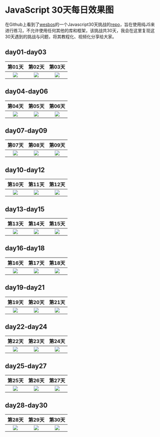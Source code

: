 # JavaScript 30天每日效果图

在Github上看到了[wesbos](https://twitter.com/wesbos)的一个Javascript30天挑战的[repo](https://github.com/wesbos/JavaScript30)，旨在使用纯JS来进行练习，不允许使用任何其他的库和框架，该挑战共30天，我会在这里复现这30天遇到的挑战与问题，将其教程化、视频化分享给大家。


## day01-day03

|第01天|第02天|第03天|
|:------:|:-----:|:----:|
|![](http://oslwafb71.bkt.clouddn.com/small0.jpg)|![](http://oslwafb71.bkt.clouddn.com/small1.jpg)|![](http://oslwafb71.bkt.clouddn.com/small2.jpg)|

## day04-day06

|第04天|第05天|第06天|
|:------:|:-----:|:----:|
|![](http://oslwafb71.bkt.clouddn.com/small3.jpg)|![](http://oslwafb71.bkt.clouddn.com/small4.jpg)|![](http://oslwafb71.bkt.clouddn.com/small5.jpg)|

## day07-day09

|第07天|第08天|第09天|
|:------:|:-----:|:----:|
|![](http://oslwafb71.bkt.clouddn.com/small6.jpg)|![](http://oslwafb71.bkt.clouddn.com/small7.jpg)|![](http://oslwafb71.bkt.clouddn.com/small8.jpg)|

## day10-day12

|第10天|第11天|第12天|
|:------:|:-----:|:----:|
|![](http://oslwafb71.bkt.clouddn.com/small9.jpg)|![](http://oslwafb71.bkt.clouddn.com/small10.jpg)|![](http://oslwafb71.bkt.clouddn.com/small11.jpg)|

## day13-day15

|第13天|第14天|第15天|
|:------:|:-----:|:----:|
|![](http://oslwafb71.bkt.clouddn.com/small12.jpg)|![](http://oslwafb71.bkt.clouddn.com/small13.jpg)|![](http://oslwafb71.bkt.clouddn.com/small14.jpg)|

## day16-day18

|第16天|第17天|第18天|
|:------:|:-----:|:----:|
|![](http://oslwafb71.bkt.clouddn.com/small15.jpg)|![](http://oslwafb71.bkt.clouddn.com/small16.jpg)|![](http://oslwafb71.bkt.clouddn.com/small17.jpg)|

## day19-day21

|第19天|第20天|第21天|
|:------:|:-----:|:----:|
|![](http://oslwafb71.bkt.clouddn.com/small18.jpg)|![](http://oslwafb71.bkt.clouddn.com/small19.jpg)|![](http://oslwafb71.bkt.clouddn.com/small20.jpg)|

## day22-day24

|第22天|第23天|第24天|
|:------:|:-----:|:----:|
|![](http://oslwafb71.bkt.clouddn.com/small21.jpg)|![](http://oslwafb71.bkt.clouddn.com/small22.jpg)|![](http://oslwafb71.bkt.clouddn.com/small23.jpg)|

## day25-day27

|第25天|第26天|第27天|
|:------:|:-----:|:----:|
|![](http://oslwafb71.bkt.clouddn.com/small24.jpg)|![](http://oslwafb71.bkt.clouddn.com/small25.jpg)|![](http://oslwafb71.bkt.clouddn.com/small26.jpg)|

## day28-day30

|第28天|第29天|第30天|
|:------:|:-----:|:----:|
|![](http://oslwafb71.bkt.clouddn.com/small27.jpg)|![](http://oslwafb71.bkt.clouddn.com/small28.jpg)|![](http://oslwafb71.bkt.clouddn.com/small29.jpg)|
